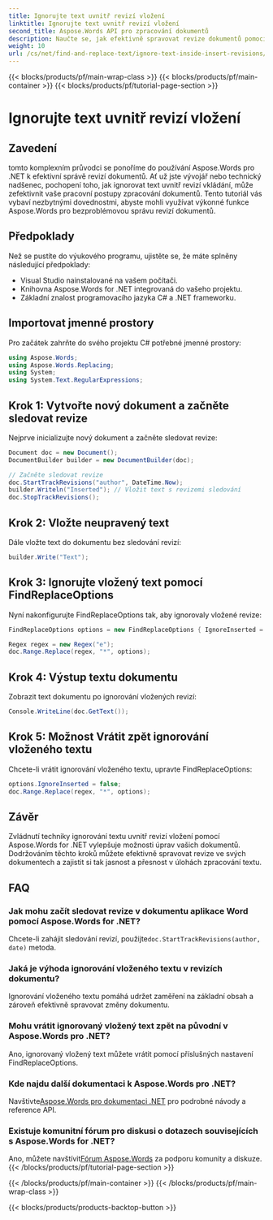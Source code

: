 ```yaml
---
title: Ignorujte text uvnitř revizí vložení
linktitle: Ignorujte text uvnitř revizí vložení
second_title: Aspose.Words API pro zpracování dokumentů
description: Naučte se, jak efektivně spravovat revize dokumentů pomocí Aspose.Words for .NET. Objevte techniky, jak ignorovat text uvnitř revizí vkládání pro zjednodušené úpravy.
weight: 10
url: /cs/net/find-and-replace-text/ignore-text-inside-insert-revisions/
---
```


{{< blocks/products/pf/main-wrap-class >}}
{{< blocks/products/pf/main-container >}}
{{< blocks/products/pf/tutorial-page-section >}}

# Ignorujte text uvnitř revizí vložení

## Zavedení

tomto komplexním průvodci se ponoříme do používání Aspose.Words pro .NET k efektivní správě revizí dokumentů. Ať už jste vývojář nebo technický nadšenec, pochopení toho, jak ignorovat text uvnitř revizí vkládání, může zefektivnit vaše pracovní postupy zpracování dokumentů. Tento tutoriál vás vybaví nezbytnými dovednostmi, abyste mohli využívat výkonné funkce Aspose.Words pro bezproblémovou správu revizí dokumentů.

## Předpoklady

Než se pustíte do výukového programu, ujistěte se, že máte splněny následující předpoklady:
- Visual Studio nainstalované na vašem počítači.
- Knihovna Aspose.Words for .NET integrovaná do vašeho projektu.
- Základní znalost programovacího jazyka C# a .NET frameworku.

## Importovat jmenné prostory

Pro začátek zahrňte do svého projektu C# potřebné jmenné prostory:
```csharp
using Aspose.Words;
using Aspose.Words.Replacing;
using System;
using System.Text.RegularExpressions;
```

## Krok 1: Vytvořte nový dokument a začněte sledovat revize

Nejprve inicializujte nový dokument a začněte sledovat revize:
```csharp
Document doc = new Document();
DocumentBuilder builder = new DocumentBuilder(doc);

// Začněte sledovat revize
doc.StartTrackRevisions("author", DateTime.Now);
builder.Writeln("Inserted"); // Vložit text s revizemi sledování
doc.StopTrackRevisions();
```

## Krok 2: Vložte neupravený text

Dále vložte text do dokumentu bez sledování revizí:
```csharp
builder.Write("Text");
```

## Krok 3: Ignorujte vložený text pomocí FindReplaceOptions

Nyní nakonfigurujte FindReplaceOptions tak, aby ignorovaly vložené revize:
```csharp
FindReplaceOptions options = new FindReplaceOptions { IgnoreInserted = true };

Regex regex = new Regex("e");
doc.Range.Replace(regex, "*", options);
```

## Krok 4: Výstup textu dokumentu

Zobrazit text dokumentu po ignorování vložených revizí:
```csharp
Console.WriteLine(doc.GetText());
```

## Krok 5: Možnost Vrátit zpět ignorování vloženého textu

Chcete-li vrátit ignorování vloženého textu, upravte FindReplaceOptions:
```csharp
options.IgnoreInserted = false;
doc.Range.Replace(regex, "*", options);
```

## Závěr

Zvládnutí techniky ignorování textu uvnitř revizí vložení pomocí Aspose.Words for .NET vylepšuje možnosti úprav vašich dokumentů. Dodržováním těchto kroků můžete efektivně spravovat revize ve svých dokumentech a zajistit si tak jasnost a přesnost v úlohách zpracování textu.

## FAQ

### Jak mohu začít sledovat revize v dokumentu aplikace Word pomocí Aspose.Words for .NET?
 Chcete-li zahájit sledování revizí, použijte`doc.StartTrackRevisions(author, date)` metoda.

### Jaká je výhoda ignorování vloženého textu v revizích dokumentu?
Ignorování vloženého textu pomáhá udržet zaměření na základní obsah a zároveň efektivně spravovat změny dokumentu.

### Mohu vrátit ignorovaný vložený text zpět na původní v Aspose.Words pro .NET?
Ano, ignorovaný vložený text můžete vrátit pomocí příslušných nastavení FindReplaceOptions.

### Kde najdu další dokumentaci k Aspose.Words pro .NET?
 Navštivte[Aspose.Words pro dokumentaci .NET](https://reference.aspose.com/words/net/) pro podrobné návody a reference API.

### Existuje komunitní fórum pro diskusi o dotazech souvisejících s Aspose.Words for .NET?
 Ano, můžete navštívit[Fórum Aspose.Words](https://forum.aspose.com/c/words/8) za podporu komunity a diskuze.
{{< /blocks/products/pf/tutorial-page-section >}}

{{< /blocks/products/pf/main-container >}}
{{< /blocks/products/pf/main-wrap-class >}}

{{< blocks/products/products-backtop-button >}}
